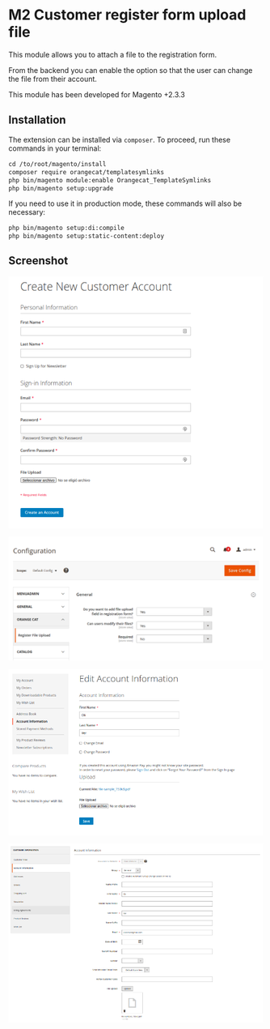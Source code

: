 # M2 Customer register form upload file

This module allows you to attach a file to the registration form.

From the backend you can enable the option so that the user can change the file from their account.

This module has been developed for Magento +2.3.3

## Installation

The extension can be installed via `composer`. To proceed, run these commands in your terminal:

```
cd /to/root/magento/install
composer require orangecat/templatesymlinks
php bin/magento module:enable Orangecat_TemplateSymlinks
php bin/magento setup:upgrade
```
If you need to use it in production mode, these commands will also be necessary:
```
php bin/magento setup:di:compile
php bin/magento setup:static-content:deploy
```

## Screenshot
![ScreenShot](https://github.com/olivertar/m2_customer_file_upload/blob/master/screen-shot/register_form.png)

![ScreenShot](https://github.com/olivertar/m2_customer_file_upload/blob/master/screen-shot/system.png)

![ScreenShot](https://github.com/olivertar/m2_customer_file_upload/blob/master/screen-shot/front_account.png)

![ScreenShot](https://github.com/olivertar/m2_customer_file_upload/blob/master/screen-shot/admin_account.png)
